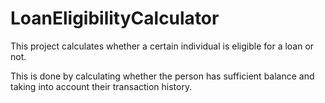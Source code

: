 # LoanEligibilityCalculator

This project calculates whether a certain individual is eligible for a loan or not.

This is done by calculating whether the person has sufficient balance and taking into account their transaction history.
